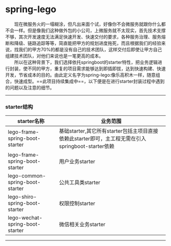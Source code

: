 # spring-lego



&emsp;&emsp;现在微服务火的一塌糊涂，但凡出来面个试，好像你不会微服务就跟你什么都不会一样。但是像我们这种做外包的小公司，上微服务就不太现实，首先技术支撑不够，其次开发速度无法满足快速开发、快速交付的要求，各种服务治理、服务熔断和降级、链路追踪等等，简直能把甲方的规划进度拖死，而且根据我们的经验来说，找我们的甲方70%的都是没有自己的技术团队，这样交付后即使让甲方自己组建技术团队，对他们来说也是一笔更高的成本。  
&emsp;&emsp;所以在这种背景下，我们选择依托springboot的starter特性，把业务逻辑进行封装，使不同的甲方，重复的项目需求能够达到即插即拔，达到快速构建、快速开发，节省成本的目的。由此定义名字为spring-lego:像乐高积木一样，随意组合，快速成型。==此项目持续集成中==，以下便是在进行starter封装过程中遇到的问题以及注意的细节。    

---------------------------------------------


### starter结构

starter名称 | 业务范围
---|---
lego-frame-spring-boot-starter | 基础starter,其它所有starter包括主项目直接依赖此starter即可，主工程无需在引入springboot-starter依赖 
lego-frame-spring-boot-starter | 用户业务starter
lego-common-spring-boot-starter| 公共工具类starter
lego-shiro-spring-boot-starter | 权限控制starter
lego-wechat-spring-boot-starter| 微信相关业务starter


---------------------------------------------
